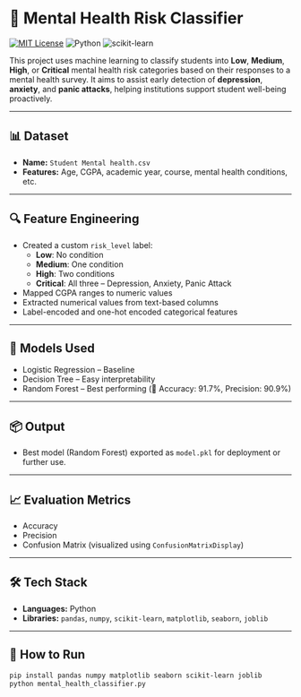 # 🧠 Mental Health Risk Classifier

[![MIT License](https://img.shields.io/badge/License-MIT-blue.svg)](https://opensource.org/licenses/MIT)
![Python](https://img.shields.io/badge/Python-3.8%2B-blue)
![scikit-learn](https://img.shields.io/badge/scikit--learn-1.3.0-orange)

This project uses machine learning to classify students into **Low**, **Medium**, **High**, or **Critical** mental health risk categories based on their responses to a mental health survey. It aims to assist early detection of **depression**, **anxiety**, and **panic attacks**, helping institutions support student well-being proactively.

---

## 📊 Dataset

- **Name:** `Student Mental health.csv`
- **Features:** Age, CGPA, academic year, course, mental health conditions, etc.

---

## 🔍 Feature Engineering

- Created a custom `risk_level` label:
  - **Low**: No condition
  - **Medium**: One condition
  - **High**: Two conditions
  - **Critical**: All three – Depression, Anxiety, Panic Attack
- Mapped CGPA ranges to numeric values
- Extracted numerical values from text-based columns
- Label-encoded and one-hot encoded categorical features

---

## 🤖 Models Used

- Logistic Regression – Baseline
- Decision Tree – Easy interpretability
- Random Forest – Best performing (💯 Accuracy: 91.7%, Precision: 90.9%)

---

## 📦 Output

- Best model (Random Forest) exported as `model.pkl` for deployment or further use.

---

## 📈 Evaluation Metrics

- Accuracy
- Precision
- Confusion Matrix (visualized using `ConfusionMatrixDisplay`)

---

## 🛠️ Tech Stack

- **Languages:** Python
- **Libraries:** `pandas`, `numpy`, `scikit-learn`, `matplotlib`, `seaborn`, `joblib`

---

## 🚀 How to Run

```bash
pip install pandas numpy matplotlib seaborn scikit-learn joblib
python mental_health_classifier.py
